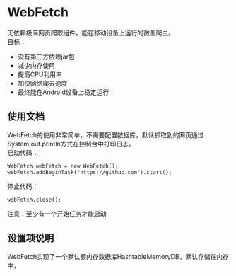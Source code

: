 WebFetch
==========
无依赖极简网页爬取组件，能在移动设备上运行的微型爬虫。  
目标：
* 没有第三方依赖jar包
* 减少内存使用
* 提高CPU利用率
* 加快网络爬去速度
* 最终能在Android设备上稳定运行

使用文档
---------
WebFetch的使用非常简单，不需要配置数据库，默认抓取到的网页通过System.out.println方式在控制台中打印日志。  
启动代码：

    WebFetch webFetch = new WebFetch();
    webFetch.addBeginTask("https://github.com").start();
停止代码：
    
    webFetch.close();
    
注意：至少有一个开始任务才能启动
    
    
设置项说明
--------
WebFetch实现了一个默认额内存数据库HashtableMemoryDB，默认存储在内存中，

